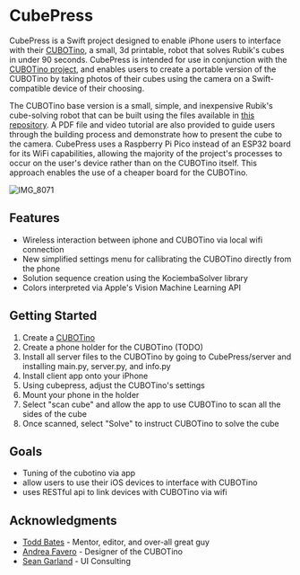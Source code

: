 # CubePress


CubePress is a Swift project designed to enable iPhone users to interface with their [CUBOTino](https://github.com/AndreaFavero71/CUBOTino_base_version), a small, 3d printable, robot that solves Rubik's cubes in under 90 seconds. CubePress is intended for use in conjunction with the [CUBOTino project](https://github.com/AndreaFavero71/CUBOTino_base_version), and enables users to create a portable version of the CUBOTino by taking photos of their cubes using the camera on a Swift-compatible device of their choosing.

The CUBOTino base version is a small, simple, and inexpensive Rubik's cube-solving robot that can be built using the files available in [this repository](https://github.com/AndreaFavero71/CUBOTino_base_version). A PDF file and video tutorial are also provided to guide users through the building process and demonstrate how to present the cube to the camera. CubePress uses a Raspberry Pi Pico instead of an ESP32 board for its WiFi capabilities, allowing the majority of the project's processes to occur on the user's device rather than on the CUBOTino itself. This approach enables the use of a cheaper board for the CUBOTino.

![IMG_8071](https://user-images.githubusercontent.com/37717366/221045957-b61207f2-ea5b-4ae6-8c91-ca06c16dbc81.JPG)

## Features
- Wireless interaction between iphone and CUBOTino via local wifi connection
- New simplified settings menu for callibrating the CUBOTino directly from the phone
- Solution sequence creation using the KociembaSolver library
- Colors interpreted via Apple's Vision Machine Learning API
 
## Getting Started
1. Create a [CUBOTino](https://github.com/AndreaFavero71/CUBOTino_base_version)
2. Create a phone holder for the CUBOTino (TODO)
3. Install all server files to the CUBOTino by going to CubePress/server and installing main.py, server.py, and info.py
4. Install client app onto your iPhone
5. Using cubepress, adjust the CUBOTino's settings
6. Mount your phone in the holder
7. Select "scan cube" and allow the app to use CUBOTino to scan all the sides of the cube
8. Once scanned, select "Solve" to instruct CUBOTino to solve the cube

## Goals
- Tuning of the cubotino via app
- allow users to use their iOS devices to interface with CUBOTino
- uses RESTful api to link devices with CUBOTino via wifi

## Acknowledgments

- [Todd Bates](https://github.com/toddwbates) - Mentor, editor, and over-all great guy
- [Andrea Favero](https://github.com/AndreaFavero71) - Designer of the CUBOTino
- [Sean Garland](https://www.linkedin.com/in/sean-garland/) - UI Consulting

